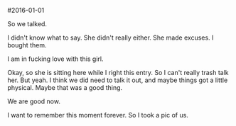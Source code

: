 #2016-01-01

So we talked.

I didn't know what to say. She didn't really either. She made excuses. I bought them.

I am in fucking love with this girl.

Okay, so she is sitting here while I right this entry. So I can't really trash talk her. But yeah. I think we did need to talk it out, and maybe things got a little physical. Maybe that was a good thing.

We are good now.

I want to remember this moment forever. So I took a pic of us.